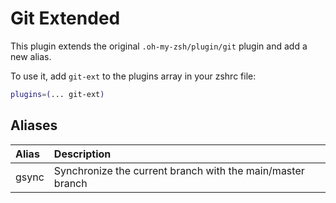 # Git Extended

This plugin extends the original `.oh-my-zsh/plugin/git` plugin and add a new alias.

To use it, add `git-ext` to the plugins array in your zshrc file:

```zsh
plugins=(... git-ext)
```

## Aliases

Alias         | Description
:-------------|:----------------------------------------------------------------
gsync         | Synchronize the current branch with the main/master branch
